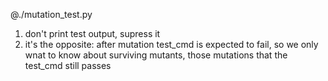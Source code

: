 @./mutation_test.py

1. don't print test output, supress it
2. it's the opposite: after mutation test_cmd is expected to fail, so we only wnat to know about surviving mutants, those mutations that the test_cmd still passes
